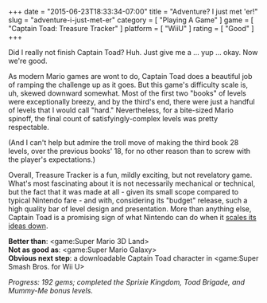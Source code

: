 +++
date = "2015-06-23T18:33:34-07:00"
title = "Adventure?  I just met 'er!"
slug = "adventure-i-just-met-er"
category = [ "Playing A Game" ]
game = [ "Captain Toad: Treasure Tracker" ]
platform = [ "WiiU" ]
rating = [ "Good" ]
+++

Did I really not finish Captain Toad?  Huh.  Just give me a ... yup ... okay.  Now we're good.

As modern Mario games are wont to do, Captain Toad does a beautiful job of ramping the challenge up as it goes.  But this game's difficulty scale is, uh, skewed downward somewhat.  Most of the first two "books" of levels were exceptionally breezy, and by the third's end, there were just a handful of levels that I would call "hard."  Nevertheless, for a bite-sized Mario spinoff, the final count of satisfyingly-complex levels was pretty respectable.

(And I can't help but admire the troll move of making the third book 28 levels, over the previous books' 18, for no other reason than to screw with the player's expectations.)

Overall, Treasure Tracker is a fun, mildly exciting, but not revelatory game.  What's most fascinating about it is not necessarily mechanical or technical, but the fact that it was made at all - given its small scope compared to typical Nintendo fare - and with, considering its "budget" release, such a high quality bar of level design and presentation.  More than anything else, Captain Toad is a promising sign of what Nintendo can do when it <a href="http://money.cnn.com/2015/05/08/technology/nintendo-mobile-game/">scales its ideas down</a>.

<b>Better than</b>: <game:Super Mario 3D Land>  
<b>Not as good as</b>: <game:Super Mario Galaxy>  
<b>Obvious next step</b>: a downloadable Captain Toad character in <game:Super Smash Bros. for Wii U>

<i>Progress: 192 gems; completed the Sprixie Kingdom, Toad Brigade, and Mummy-Me bonus levels.</i>
